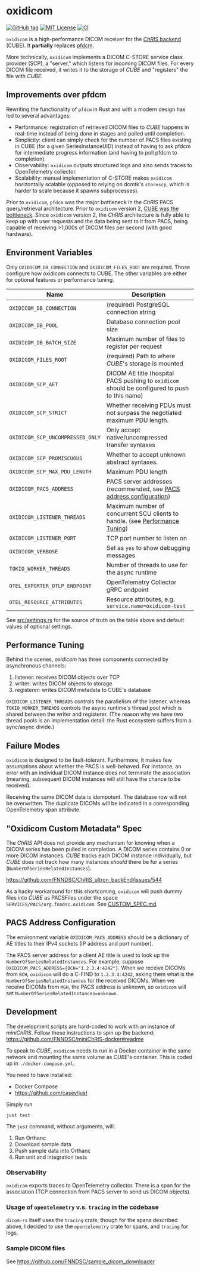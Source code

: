 # oxidicom

[![GitHub tag](https://img.shields.io/github/v/tag/FNNDSC/oxidicom?filter=v*.*.*&label=version)](https://github.com/FNNDSC/oxidicom/pkgs/container/oxidicom)
[![MIT License](https://img.shields.io/github/license/fnndsc/oxidicom)](https://github.com/FNNDSC/oxidicom/blob/master/LICENSE)
[![CI](https://github.com/FNNDSC/oxidicom/actions/workflows/ci.yml/badge.svg)](https://github.com/FNNDSC/oxidicom/actions/workflows/ci.yml)

`oxidicom` is a high-performance DICOM receiver for the
[_ChRIS_ backend](https://github.com/FNNDSC/ChRIS_ultron_backEnd) (CUBE).
It **partially** replaces [pfdcm](https://github.com/FNNDSC/pfdcm).

More technically, `oxidicom` implements a DICOM C-STORE service class provider (SCP),
a "server," which listens for incoming DICOM files. For every DICOM file received,
it writes it to the storage of _CUBE_ and "registers" the file with _CUBE_.

## Improvements over pfdcm

Rewriting the functionality of `pfdcm` in Rust and with a modern design has led to several advantages:

- Performance: registration of retrieved DICOM files to _CUBE_ happens in real-time instead of being
  done in stages and polled until completion.
- Simplicity: client can simply check for the number of PACS files existing in CUBE (for a given
  SeriesInstanceUID) instead of having to ask pfdcm for intermediate progress information (and having
  to poll pfdcm to completion).
- Observability: `oxidicom` outputs structured logs and also sends traces to OpenTelemetry collector.
- Scalability: manual implementation of C-STORE makes `oxidicom` horizontally scalable (opposed to
  relying on dcmtk's `storescp`, which is harder to scale because it spawns subprocesses).

Prior to `oxidicom`, `pfdcm` was the major bottleneck in the _ChRIS_ PACS query/retrieval architecture.
Prior to `oxidicom` version 2, [CUBE was the bottleneck](https://github.com/FNNDSC/ChRIS_ultron_backEnd/issues/546).
Since `oxidicom` version 2, the _ChRIS_ architecture is fully able to keep up with user requests and
the data being sent to it from PACS, being capable of receiving >1,000s of DICOM files per second (with good hardware).

## Environment Variables

Only `OXIDICOM_DB_CONNECTION` and `OXIDICOM_FILES_ROOT` are required. Those configure how oxidicom connects to CUBE.
The other variables are either for optional features or performance tuning.

| Name                             | Description                                                                                         |
|----------------------------------|-----------------------------------------------------------------------------------------------------|
| `OXIDICOM_DB_CONNECTION`         | (required) PostgreSQL connection string                                                             |
| `OXIDICOM_DB_POOL`               | Database connection pool size                                                                       |
| `OXIDICOM_DB_BATCH_SIZE`         | Maximum number of files to register per request                                                     |
| `OXIDICOM_FILES_ROOT`            | (required) Path to where _CUBE_'s storage is mounted                                                |
| `OXIDICOM_SCP_AET`               | DICOM AE title (hospital PACS pushing to `oxidicom` should be configured to push to this name)      |
| `OXIDICOM_SCP_STRICT`            | Whether receiving PDUs must not surpass the negotiated maximum PDU length.                          |
| `OXIDICOM_SCP_UNCOMPRESSED_ONLY` | Only accept native/uncompressed transfer syntaxes                                                   |                                                      
| `OXIDICOM_SCP_PROMISCUOUS`       | Whether to accept unknown abstract syntaxes.                                                        |
| `OXIDICOM_SCP_MAX_PDU_LENGTH`    | Maximum PDU length                                                                                  |
| `OXIDICOM_PACS_ADDRESS`          | PACS server addresses (recommended, see [PACS address configuration](#pacs-address-configuration))  |
| `OXIDICOM_LISTENER_THREADS`      | Maximum number of concurrent SCU clients to handle. (see [Performance Tuning](#performance-tuning)) |
| `OXIDICOM_LISTENER_PORT`         | TCP port number to listen on                                                                        |
| `OXIDICOM_VERBOSE`               | Set as `yes` to show debugging messages                                                             |
| `TOKIO_WORKER_THREADS`           | Number of threads to use for the async runtime                                                      |
| `OTEL_EXPORTER_OTLP_ENDPOINT`    | OpenTelemetry Collector gRPC endpoint                                                               |
| `OTEL_RESOURCE_ATTRIBUTES`       | Resource attributes, e.g. `service.name=oxidicom-test`                                              |

See [src/settings.rs](src/settings.rs) for the source of truth on the table above and default values of optional settings.

## Performance Tuning

Behind the scenes, _oxidicom_ has three components connected by asynchronous channels:

1. listener: receives DICOM objects over TCP
2. writer: writes DICOM objects to storage
3. registerer: writes DICOM metadata to CUBE's database

`OXIDICOM_LISTENER_THREADS` controls the parallelism of the listener, whereas
`TOKIO_WORKER_THREADS` controls the async runtime's thread pool which is shared
between the writer and registerer. (The reason why we have two thread pools is
an implementation detail: the Rust ecosystem suffers from a sync/async divide.)

## Failure Modes

`oxidicom` is designed to be fault-tolerant. Furthermore, it makes few assumptions
about whether the PACS is well-behaved. For instance, an error with an individual
DICOM instance does not terminate the association (meaning, subsequent DICOM
instances will still have the chance to be received).

Receiving the same DICOM data is idempotent. The database row will not be overwritten.
The duplicate DICOMs will be indicated in a corresponding OpenTelemetry span attribute.

## "Oxidicom Custom Metadata" Spec

The _ChRIS_ API does not provide any mechanism for knowing when a DICOM series has been pulled in completion.
A DICOM series contains 0 or more DICOM instances. _CUBE_ tracks each DICOM instance individually, but _CUBE_
does not track how many instances _should_ there be for a series (`NumberOfSeriesRelatedInstances`).

https://github.com/FNNDSC/ChRIS_ultron_backEnd/issues/544

As a hacky workaround for this shortcoming, `oxidicom` will push dummy files into _CUBE_ as PACSFiles
under the space `SERVICES/PACS/org.fnndsc.oxidicom`. See [CUSTOM_SPEC.md](./CUSTOM_SPEC.md).

## PACS Address Configuration

The environment variable `OXIDICOM_PACS_ADDRESS` should be a dictionary of AE titles to their IPv4 sockets
(IP address and port number).

The PACS server address for a client AE title is used to look up the `NumberOfSeriesRelatedInstances`.
For example, suppose `OXIDICOM_PACS_ADDRESS={BCH="1.2.3.4:4242"}`. When we receive DICOMs from `BCH`, `oxidicom`
will do a C-FIND to `1.2.3.4:4242`, asking them what is the `NumberOfSeriesRelatedInstances` for the
received DICOMs. When we receive DICOMs from `MGH`, the PACS address is unknown, so `oxidicom` will set
`NumberOfSeriesRelatedInstances=unknown`.

## Development

The development scripts are hard-coded to work with an instance of _miniChRIS_.
Follow these instructions to spin up the backend: 
https://github.com/FNNDSC/miniChRIS-docker#readme

To speak to _CUBE_, `oxidicom` needs to run in a Docker container in the same network and mounting
the same volume as _CUBE_'s container. This is coded up in `./docker-compose.yml`.

You need to have installed:

- Docker Compose
- https://github.com/casey/just

Simply run

```shell
just test
```

The `just` command, without arguments, will:

1. Run Orthanc
2. Download sample data
3. Push sample data into Orthanc
4. Run unit and integration tests

### Observability

`oxidicom` exports traces to OpenTelemetry collector. There is a span for the association
(TCP connection from PACS server to send us DICOM objects).

### Usage of `opentelemetry` v.s. `tracing` in the codebase

`dicom-rs` itself uses the `tracing` crate, though for the spans described above,
I decided to use the `opentelemetry` crate for spans, and `tracing` for logs.

### Sample DICOM files

See https://github.com/FNNDSC/sample_dicom_downloader
